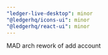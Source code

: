 ```yaml
---
"ledger-live-desktop": minor
"@ledgerhq/icons-ui": minor
"@ledgerhq/react-ui": minor
---
```


MAD arch rework of add account
